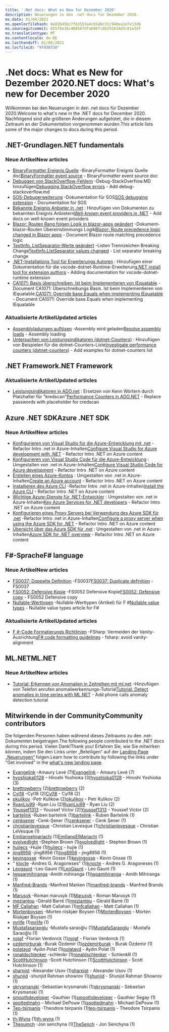 ```yaml
---
title: '.Net docs: What es New for Dezember 2020'
description: Neuerungen in den .net docs für Dezember 2020.
ms.date: 01/04/2021
ms.openlocfilehash: 6e81b45bc7fb3553a4c6548c31c940ea1e7e13d6
ms.sourcegitcommit: 655f8a16c488567dfa696fc0b293b34d3c81e3df
ms.translationtype: MT
ms.contentlocale: de-DE
ms.lasthandoff: 01/06/2021
ms.locfileid: "97938738"
---
```

# <a name="net-docs-whats-new-for-december-2020"></a><span data-ttu-id="5e92d-103">.Net docs: What es New for Dezember 2020</span><span class="sxs-lookup"><span data-stu-id="5e92d-103">.NET docs: What's new for December 2020</span></span>

<span data-ttu-id="5e92d-104">Willkommen bei den Neuerungen in den .net docs für Dezember 2020.</span><span class="sxs-lookup"><span data-stu-id="5e92d-104">Welcome to what's new in the .NET docs for December 2020.</span></span> <span data-ttu-id="5e92d-105">Nachfolgend sind alle größeren Änderungen aufgelistet, die in diesem Zeitraum an der Dokumentation vorgenommen wurden.</span><span class="sxs-lookup"><span data-stu-id="5e92d-105">This article lists some of the major changes to docs during this period.</span></span>

## <a name="net-fundamentals"></a><span data-ttu-id="5e92d-106">.NET-Grundlagen</span><span class="sxs-lookup"><span data-stu-id="5e92d-106">.NET fundamentals</span></span>

### <a name="new-articles"></a><span data-ttu-id="5e92d-107">Neue Artikel</span><span class="sxs-lookup"><span data-stu-id="5e92d-107">New articles</span></span>

- <span data-ttu-id="5e92d-108">[BinaryFormatter Ereignis Quelle](../standard/serialization/binaryformatter-event-source.md) -BinaryFormatter Ereignis Quelle doc</span><span class="sxs-lookup"><span data-stu-id="5e92d-108">[BinaryFormatter event source](../standard/serialization/binaryformatter-event-source.md) - BinaryFormatter event source doc</span></span>
- <span data-ttu-id="5e92d-109">[Debuggen von StackOverflow-Fehlern](../core/diagnostics/debug-stackoverflow.md) -Debug-StackOverflow.MD hinzufügen</span><span class="sxs-lookup"><span data-stu-id="5e92d-109">[Debugging StackOverflow errors](../core/diagnostics/debug-stackoverflow.md) - Add debug-stackoverflow.md</span></span>
- <span data-ttu-id="5e92d-110">[SOS-Debugerweiterung](../core/diagnostics/sos-debugging-extension.md) -Dokumentation für SOS</span><span class="sxs-lookup"><span data-stu-id="5e92d-110">[SOS debugging extension](../core/diagnostics/sos-debugging-extension.md) - Documentation for SOS</span></span>
- <span data-ttu-id="5e92d-111">[Bekannte Ereignis Anbieter in .net](../core/diagnostics/well-known-event-providers.md) : Hinzufügen von Dokumenten zu bekannten Ereignis Anbietern</span><span class="sxs-lookup"><span data-stu-id="5e92d-111">[Well-known event providers in .NET](../core/diagnostics/well-known-event-providers.md) - Add docs on well-known event providers</span></span>
- <span data-ttu-id="5e92d-112">[Blazor: Routen Rang folgen Logik in blazor-apps geändert](../core/compatibility/aspnet-core/5.0/blazor-routing-logic-changed.md) -Dokument-blazor-Routen Übereinstimmungs Logik</span><span class="sxs-lookup"><span data-stu-id="5e92d-112">[Blazor: Route precedence logic changed in Blazor apps](../core/compatibility/aspnet-core/5.0/blazor-routing-logic-changed.md) - Document Blazor route matching precedence logic</span></span>
- <span data-ttu-id="5e92d-113">[TextInfo. ListSeparator-Werte geändert](../core/compatibility/globalization/5.0/listseparator-value-change.md) -Listen Trennzeichen Breaking Change</span><span class="sxs-lookup"><span data-stu-id="5e92d-113">[TextInfo.ListSeparator values changed](../core/compatibility/globalization/5.0/listseparator-value-change.md) - List separator breaking change</span></span>
- <span data-ttu-id="5e92d-114">[.NET-Installations Tool für Erweiterungs Autoren](../core/additional-tools/vscode-dotnet-runtime.md) : Hinzufügen einer Dokumentation für die vscode-dotnet-Runtime-Erweiterung</span><span class="sxs-lookup"><span data-stu-id="5e92d-114">[.NET install tool for extension authors](../core/additional-tools/vscode-dotnet-runtime.md) - Adding documentation for vscode-dotnet-runtime extension</span></span>
- <span data-ttu-id="5e92d-115">[CA1071: Basis überschreiben. Ist beim Implementieren von IEquatable](../fundamentals/code-analysis/quality-rules/ca1071.md) -Document CA1071: Überschreibungs Basis. Ist beim Implementieren von IEquatable.</span><span class="sxs-lookup"><span data-stu-id="5e92d-115">[CA1071: Override base.Equals when implementing IEquatable](../fundamentals/code-analysis/quality-rules/ca1071.md) - Document CA1071: Override base.Equals when implementing IEquatable</span></span>

### <a name="updated-articles"></a><span data-ttu-id="5e92d-116">Aktualisierte Artikel</span><span class="sxs-lookup"><span data-stu-id="5e92d-116">Updated articles</span></span>

- <span data-ttu-id="5e92d-117">[Assemblyladungen auflösen](../standard/assembly/resolve-loads.md) -Assembly wird geladen</span><span class="sxs-lookup"><span data-stu-id="5e92d-117">[Resolve assembly loads](../standard/assembly/resolve-loads.md) - Assembly loading</span></span>
- <span data-ttu-id="5e92d-118">[Untersuchen von Leistungsindikatoren (dotnet-Counters)](../core/diagnostics/dotnet-counters.md) : Hinzufügen von Beispielen für die dotnet-Counters-Liste</span><span class="sxs-lookup"><span data-stu-id="5e92d-118">[Investigate performance counters (dotnet-counters)](../core/diagnostics/dotnet-counters.md) - Add examples for dotnet-counters list</span></span>

## <a name="net-framework"></a><span data-ttu-id="5e92d-119">.NET Framework</span><span class="sxs-lookup"><span data-stu-id="5e92d-119">.NET Framework</span></span>

### <a name="updated-articles"></a><span data-ttu-id="5e92d-120">Aktualisierte Artikel</span><span class="sxs-lookup"><span data-stu-id="5e92d-120">Updated articles</span></span>

- <span data-ttu-id="5e92d-121">[Leistungsindikatoren in ADO.net](../framework/data/adonet/performance-counters.md) : Ersetzen von Kenn Wörtern durch Platzhalter für "kredscan"</span><span class="sxs-lookup"><span data-stu-id="5e92d-121">[Performance Counters in ADO.NET](../framework/data/adonet/performance-counters.md) - Replace passwords with placeholder for credscan</span></span>

## <a name="azure-net-sdk"></a><span data-ttu-id="5e92d-122">Azure .NET SDK</span><span class="sxs-lookup"><span data-stu-id="5e92d-122">Azure .NET SDK</span></span>

### <a name="new-articles"></a><span data-ttu-id="5e92d-123">Neue Artikel</span><span class="sxs-lookup"><span data-stu-id="5e92d-123">New articles</span></span>

- <span data-ttu-id="5e92d-124">[Konfigurieren von Visual Studio für die Azure-Entwicklung mit .net](../azure/configure-visual-studio.md) -Refactor Intro .net in Azure-Inhalten</span><span class="sxs-lookup"><span data-stu-id="5e92d-124">[Configure Visual Studio for Azure development with .NET](../azure/configure-visual-studio.md) - Refactor Intro .NET on Azure content</span></span>
- <span data-ttu-id="5e92d-125">[Konfigurieren von Visual Studio Code für die Azure-Entwicklung](../azure/configure-vs-code.md) : Umgestalten von .net in Azure-Inhalten</span><span class="sxs-lookup"><span data-stu-id="5e92d-125">[Configure Visual Studio Code for Azure development](../azure/configure-vs-code.md) - Refactor Intro .NET on Azure content</span></span>
- <span data-ttu-id="5e92d-126">[Erstellen eines Azure-Kontos](../azure/create-azure-account.md) : Umgestalten von .net in Azure-Inhalten</span><span class="sxs-lookup"><span data-stu-id="5e92d-126">[Create an Azure account](../azure/create-azure-account.md) - Refactor Intro .NET on Azure content</span></span>
- <span data-ttu-id="5e92d-127">[Installieren des Azure CLI](../azure/install-azure-cli.md) -Refactor Intro .net in Azure-Inhalten</span><span class="sxs-lookup"><span data-stu-id="5e92d-127">[Install the Azure CLI](../azure/install-azure-cli.md) - Refactor Intro .NET on Azure content</span></span>
- <span data-ttu-id="5e92d-128">[Wichtige Azure-Dienste für .NET-Entwickler](../azure/key-azure-services.md) : Umgestalten von .net in Azure-Inhalten</span><span class="sxs-lookup"><span data-stu-id="5e92d-128">[Key Azure Services for .NET developers](../azure/key-azure-services.md) - Refactor Intro .NET on Azure content</span></span>
- <span data-ttu-id="5e92d-129">[Konfigurieren eines Proxy Servers bei Verwendung des Azure SDK für .net](../azure/sdk/azure-sdk-configure-proxy.md) -Refactor Intro .net in Azure-Inhalten</span><span class="sxs-lookup"><span data-stu-id="5e92d-129">[Configure a proxy server when using the Azure SDK for .NET](../azure/sdk/azure-sdk-configure-proxy.md) - Refactor Intro .NET on Azure content</span></span>
- <span data-ttu-id="5e92d-130">[Übersicht über das Azure SDK für .net](../azure/sdk/azure-sdk-for-dotnet.md) : Umgestalten von .net in Azure-Inhalten</span><span class="sxs-lookup"><span data-stu-id="5e92d-130">[Azure SDK for .NET overview](../azure/sdk/azure-sdk-for-dotnet.md) - Refactor Intro .NET on Azure content</span></span>

## <a name="f-language"></a><span data-ttu-id="5e92d-131">F#-Sprache</span><span class="sxs-lookup"><span data-stu-id="5e92d-131">F# language</span></span>

### <a name="new-articles"></a><span data-ttu-id="5e92d-132">Neue Artikel</span><span class="sxs-lookup"><span data-stu-id="5e92d-132">New articles</span></span>

- <span data-ttu-id="5e92d-133">[FS0037: Doppelte Definition](../fsharp/language-reference/compiler-messages/fs0037.md) -FS0037</span><span class="sxs-lookup"><span data-stu-id="5e92d-133">[FS0037: Duplicate definition](../fsharp/language-reference/compiler-messages/fs0037.md) - FS0037</span></span>
- <span data-ttu-id="5e92d-134">[FS0052: Defensive Kopie](../fsharp/language-reference/compiler-messages/fs0052.md) -FS0052 Defensive Kopie</span><span class="sxs-lookup"><span data-stu-id="5e92d-134">[FS0052: Defensive copy](../fsharp/language-reference/compiler-messages/fs0052.md) - FS0052 Defensive copy</span></span>
- <span data-ttu-id="5e92d-135">[Nullable-Werttypen](../fsharp/language-reference/nullable-value-types.md) -Nullable-Werttypen (Artikel) für F #</span><span class="sxs-lookup"><span data-stu-id="5e92d-135">[Nullable value types](../fsharp/language-reference/nullable-value-types.md) - Nullable value types article for F#</span></span>

### <a name="updated-articles"></a><span data-ttu-id="5e92d-136">Aktualisierte Artikel</span><span class="sxs-lookup"><span data-stu-id="5e92d-136">Updated articles</span></span>

- <span data-ttu-id="5e92d-137">[F #-Code Formatierungs Richtlinien](../fsharp/style-guide/formatting.md) -FSharp: Vermeiden der Vanity-Ausrichtung</span><span class="sxs-lookup"><span data-stu-id="5e92d-137">[F# code formatting guidelines](../fsharp/style-guide/formatting.md) - fsharp: avoid vanity-alignment</span></span>

## <a name="mlnet"></a><span data-ttu-id="5e92d-138">ML.NET</span><span class="sxs-lookup"><span data-stu-id="5e92d-138">ML.NET</span></span>

### <a name="new-articles"></a><span data-ttu-id="5e92d-139">Neue Artikel</span><span class="sxs-lookup"><span data-stu-id="5e92d-139">New articles</span></span>

- <span data-ttu-id="5e92d-140">[Tutorial: Erkennen von Anomalien in Zeitreihen mit ml.net](../machine-learning/tutorials/phone-calls-anomaly-detection.md) -Hinzufügen von Telefon anrufen anomalieerkennungs-Tutorial</span><span class="sxs-lookup"><span data-stu-id="5e92d-140">[Tutorial: Detect anomalies in time series with ML.NET](../machine-learning/tutorials/phone-calls-anomaly-detection.md) - Add phone calls anomaly detection tutorial</span></span>

## <a name="community-contributors"></a><span data-ttu-id="5e92d-141">Mitwirkende in der Community</span><span class="sxs-lookup"><span data-stu-id="5e92d-141">Community contributors</span></span>

<span data-ttu-id="5e92d-142">Die folgenden Personen haben während dieses Zeitraums zu den .net-Dokumenten beigetragen.</span><span class="sxs-lookup"><span data-stu-id="5e92d-142">The following people contributed to the .NET docs during this period.</span></span> <span data-ttu-id="5e92d-143">Vielen Dank!</span><span class="sxs-lookup"><span data-stu-id="5e92d-143">Thank you!</span></span> <span data-ttu-id="5e92d-144">Erfahren Sie, wie Sie mitwirken können, indem Sie den Links unter „Beteiligen“ auf der [Landing Page „Neuerungen“](index.yml) folgen.</span><span class="sxs-lookup"><span data-stu-id="5e92d-144">Learn how to contribute by following the links under "Get involved" in the [what's new landing page](index.yml).</span></span>

- <span data-ttu-id="5e92d-145">[Evangelink](https://github.com/Evangelink) -Amaury Levé (7)</span><span class="sxs-lookup"><span data-stu-id="5e92d-145">[Evangelink](https://github.com/Evangelink) - Amaury Levé (7)</span></span>
- <span data-ttu-id="5e92d-146">[hyoshioka0128](https://github.com/hyoshioka0128) – Hiroshi Yoshioka (3)</span><span class="sxs-lookup"><span data-stu-id="5e92d-146">[hyoshioka0128](https://github.com/hyoshioka0128) - Hiroshi Yoshioka (3)</span></span>
- <span data-ttu-id="5e92d-147">[brettrowberry](https://github.com/brettrowberry) (2)</span><span class="sxs-lookup"><span data-stu-id="5e92d-147">[brettrowberry](https://github.com/brettrowberry) (2)</span></span>
- <span data-ttu-id="5e92d-148">[Cyl18](https://github.com/Cyl18) -Cyl18 (2)</span><span class="sxs-lookup"><span data-stu-id="5e92d-148">[Cyl18](https://github.com/Cyl18) - Cyl18 (2)</span></span>
- <span data-ttu-id="5e92d-149">[pkulikov](https://github.com/pkulikov) -Petr Kulikow (2)</span><span class="sxs-lookup"><span data-stu-id="5e92d-149">[pkulikov](https://github.com/pkulikov) - Petr Kulikov (2)</span></span>
- <span data-ttu-id="5e92d-150">[RyanLiu99](https://github.com/RyanLiu99) -Ryan Liu (2)</span><span class="sxs-lookup"><span data-stu-id="5e92d-150">[RyanLiu99](https://github.com/RyanLiu99) - Ryan Liu (2)</span></span>
- <span data-ttu-id="5e92d-151">[Youssef1313](https://github.com/Youssef1313) – Youssef Victor (2)</span><span class="sxs-lookup"><span data-stu-id="5e92d-151">[Youssef1313](https://github.com/Youssef1313) - Youssef Victor (2)</span></span>
- <span data-ttu-id="5e92d-152">[bartelink](https://github.com/bartelink) -Ruben bartelink (1)</span><span class="sxs-lookup"><span data-stu-id="5e92d-152">[bartelink](https://github.com/bartelink) - Ruben Bartelink (1)</span></span>
- <span data-ttu-id="5e92d-153">[cenksener](https://github.com/cenksener) -Cenk-Şener (1)</span><span class="sxs-lookup"><span data-stu-id="5e92d-153">[cenksener](https://github.com/cenksener) - Cenk Şener (1)</span></span>
- <span data-ttu-id="5e92d-154">[christianlevesque](https://github.com/christianlevesque) -Christian Levesque (1)</span><span class="sxs-lookup"><span data-stu-id="5e92d-154">[christianlevesque](https://github.com/christianlevesque) - Christian LeVesque (1)</span></span>
- <span data-ttu-id="5e92d-155">[Emilianoelmariachi](https://github.com/EmilianoElMariachi) (1)</span><span class="sxs-lookup"><span data-stu-id="5e92d-155">[EmilianoElMariachi](https://github.com/EmilianoElMariachi) (1)</span></span>
- <span data-ttu-id="5e92d-156">[evolvedlight](https://github.com/evolvedlight) -Stephen Brown (1)</span><span class="sxs-lookup"><span data-stu-id="5e92d-156">[evolvedlight](https://github.com/evolvedlight) - Stephen Brown (1)</span></span>
- <span data-ttu-id="5e92d-157">[hujiecs](https://github.com/hujiecs) -Hujie (1)</span><span class="sxs-lookup"><span data-stu-id="5e92d-157">[hujiecs](https://github.com/hujiecs) - hujie (1)</span></span>
- <span data-ttu-id="5e92d-158">[jing8956](https://github.com/jing8956) -jing8956 (1)</span><span class="sxs-lookup"><span data-stu-id="5e92d-158">[jing8956](https://github.com/jing8956) - jing8956 (1)</span></span>
- <span data-ttu-id="5e92d-159">[kevingosse](https://github.com/kevingosse) -Kevin Gosse (1)</span><span class="sxs-lookup"><span data-stu-id="5e92d-159">[kevingosse](https://github.com/kevingosse) - Kevin Gosse (1)</span></span>
- <span data-ttu-id="5e92d-160">" [klocte](https://github.com/knocte) -Andres G. Aragoneses" (1)</span><span class="sxs-lookup"><span data-stu-id="5e92d-160">[knocte](https://github.com/knocte) - Andres G. Aragoneses (1)</span></span>
- <span data-ttu-id="5e92d-161">[Leogaunt](https://github.com/LeoGaunt) -Leo Gaunt (1)</span><span class="sxs-lookup"><span data-stu-id="5e92d-161">[LeoGaunt](https://github.com/LeoGaunt) - Leo Gaunt (1)</span></span>
- <span data-ttu-id="5e92d-162">[lwpaarmihiranga](https://github.com/lwpamihiranga) -Amith mihiranga (1)</span><span class="sxs-lookup"><span data-stu-id="5e92d-162">[lwpamihiranga](https://github.com/lwpamihiranga) - Amith Mihiranga (1)</span></span>
- <span data-ttu-id="5e92d-163">[Manfred-Brands](https://github.com/manfred-brands) -Manfred Marken (1)</span><span class="sxs-lookup"><span data-stu-id="5e92d-163">[manfred-brands](https://github.com/manfred-brands) - Manfred Brands (1)</span></span>
- <span data-ttu-id="5e92d-164">[Marusyk](https://github.com/Marusyk) -Roman marusyk (1)</span><span class="sxs-lookup"><span data-stu-id="5e92d-164">[Marusyk](https://github.com/Marusyk) - Roman Marusyk (1)</span></span>
- <span data-ttu-id="5e92d-165">[meziantou](https://github.com/meziantou) -Gérald Barré (1)</span><span class="sxs-lookup"><span data-stu-id="5e92d-165">[meziantou](https://github.com/meziantou) - Gérald Barré (1)</span></span>
- <span data-ttu-id="5e92d-166">[MF Callahan](https://github.com/mfcallahan) -Matt Callahan (1)</span><span class="sxs-lookup"><span data-stu-id="5e92d-166">[mfcallahan](https://github.com/mfcallahan) - Matt Callahan (1)</span></span>
- <span data-ttu-id="5e92d-167">[Mortenboysen](https://github.com/MortenBoysen) -Morten riiskjær Boysen (1)</span><span class="sxs-lookup"><span data-stu-id="5e92d-167">[MortenBoysen](https://github.com/MortenBoysen) - Morten Riiskjær Boysen (1)</span></span>
- <span data-ttu-id="5e92d-168">[mrlife](https://github.com/mrlife) (1)</span><span class="sxs-lookup"><span data-stu-id="5e92d-168">[mrlife](https://github.com/mrlife) (1)</span></span>
- <span data-ttu-id="5e92d-169">[Mustafasaraoglu](https://github.com/MustafaSaraoglu) -Mustafa saraoğlu (1)</span><span class="sxs-lookup"><span data-stu-id="5e92d-169">[MustafaSaraoglu](https://github.com/MustafaSaraoglu) - Mustafa Saraoğlu (1)</span></span>
- <span data-ttu-id="5e92d-170">[nojaf](https://github.com/nojaf) -Florian Verdonck (1)</span><span class="sxs-lookup"><span data-stu-id="5e92d-170">[nojaf](https://github.com/nojaf) - Florian Verdonck (1)</span></span>
- <span data-ttu-id="5e92d-171">[ozdemirburak](https://github.com/ozdemirburak) -Burak Özdemir (1)</span><span class="sxs-lookup"><span data-stu-id="5e92d-171">[ozdemirburak](https://github.com/ozdemirburak) - Burak Özdemir (1)</span></span>
- <span data-ttu-id="5e92d-172">[polatayd](https://github.com/polatayd) -Aydın Polat (1)</span><span class="sxs-lookup"><span data-stu-id="5e92d-172">[polatayd](https://github.com/polatayd) - Aydın Polat (1)</span></span>
- <span data-ttu-id="5e92d-173">[ronaldschlenker](https://github.com/ronaldschlenker) -schlenkr (1)</span><span class="sxs-lookup"><span data-stu-id="5e92d-173">[ronaldschlenker](https://github.com/ronaldschlenker) - SchlenkR (1)</span></span>
- <span data-ttu-id="5e92d-174">[ScottHutchinson](https://github.com/ScottHutchinson) -Scott Hutchinson (1)</span><span class="sxs-lookup"><span data-stu-id="5e92d-174">[ScottHutchinson](https://github.com/ScottHutchinson) - Scott Hutchinson (1)</span></span>
- <span data-ttu-id="5e92d-175">[sharpist](https://github.com/sharpist) -Alexander Usov (1)</span><span class="sxs-lookup"><span data-stu-id="5e92d-175">[sharpist](https://github.com/sharpist) - Alexander Usov (1)</span></span>
- <span data-ttu-id="5e92d-176">[shunjid](https://github.com/shunjid) -shunjid Rahman showrov (1)</span><span class="sxs-lookup"><span data-stu-id="5e92d-176">[shunjid](https://github.com/shunjid) - Shunjid Rahman Showrov (1)</span></span>
- <span data-ttu-id="5e92d-177">[skrysmanski](https://github.com/skrysmanski) -Sebastian krysmanski (1)</span><span class="sxs-lookup"><span data-stu-id="5e92d-177">[skrysmanski](https://github.com/skrysmanski) - Sebastian Krysmanski (1)</span></span>
- <span data-ttu-id="5e92d-178">[smoothdeveloper](https://github.com/smoothdeveloper) -Gauthier (1)</span><span class="sxs-lookup"><span data-stu-id="5e92d-178">[smoothdeveloper](https://github.com/smoothdeveloper) - Gauthier Segay (1)</span></span>
- <span data-ttu-id="5e92d-179">[spottedmahn](https://github.com/spottedmahn) – Michael DePouw (1)</span><span class="sxs-lookup"><span data-stu-id="5e92d-179">[spottedmahn](https://github.com/spottedmahn) - Michael DePouw (1)</span></span>
- <span data-ttu-id="5e92d-180">[Teo-tsirpanis](https://github.com/teo-tsirpanis) -Theodore tsirpanis (1)</span><span class="sxs-lookup"><span data-stu-id="5e92d-180">[teo-tsirpanis](https://github.com/teo-tsirpanis) - Theodore Tsirpanis (1)</span></span>
- <span data-ttu-id="5e92d-181">[th-Wyns](https://github.com/th-wyns) (1)</span><span class="sxs-lookup"><span data-stu-id="5e92d-181">[th-wyns](https://github.com/th-wyns) (1)</span></span>
- <span data-ttu-id="5e92d-182">[Thesumch](https://github.com/TheSench) -Jon senchyna (1)</span><span class="sxs-lookup"><span data-stu-id="5e92d-182">[TheSench](https://github.com/TheSench) - Jon Senchyna (1)</span></span>
